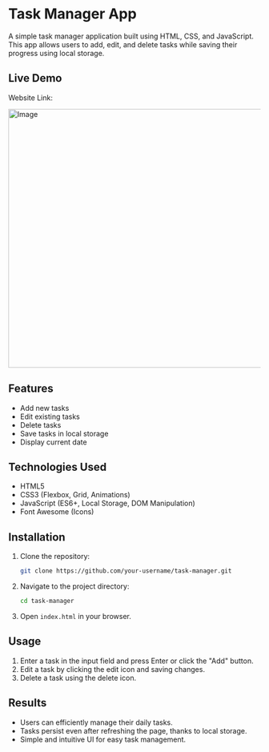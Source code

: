 # Task Manager App

A simple task manager application built using HTML, CSS, and JavaScript. This app allows users to add, edit, and delete tasks while saving their progress using local storage.

## Live Demo

Website Link: 

<img width="517" alt="Image" src="https://github.com/user-attachments/assets/9a4fbb15-983e-4785-a8da-a80739188396" />

## Features
- Add new tasks
- Edit existing tasks
- Delete tasks
- Save tasks in local storage
- Display current date

## Technologies Used
- HTML5
- CSS3 (Flexbox, Grid, Animations)
- JavaScript (ES6+, Local Storage, DOM Manipulation)
- Font Awesome (Icons)

## Installation
1. Clone the repository:
   ```sh
   git clone https://github.com/your-username/task-manager.git
   ```
2. Navigate to the project directory:
   ```sh
   cd task-manager
   ```
3. Open `index.html` in your browser.

## Usage
1. Enter a task in the input field and press Enter or click the "Add" button.
2. Edit a task by clicking the edit icon and saving changes.
3. Delete a task using the delete icon.

## Results
- Users can efficiently manage their daily tasks.
- Tasks persist even after refreshing the page, thanks to local storage.
- Simple and intuitive UI for easy task management.
